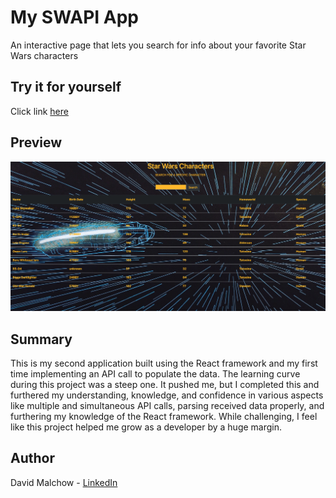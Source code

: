 # My SWAPI App

An interactive page that lets you search for info about your favorite Star Wars characters

## Try it for yourself
Click link [here](https://dmalchowlfc.github.io/swapi-with-react/)

## Preview
<img src="Swapi-image.png">


## Summary
This is my second application built using the React framework and my first time implementing an API call to populate the data. The learning curve during this project was a steep one. It pushed me, but I completed this and furthered my understanding, knowledge, and confidence in various aspects like multiple and simultaneous API calls, parsing received data properly, and furthering my knowledge of the React framework. While challenging, I feel like this project helped me grow as a developer by a huge margin.  

## Author
David Malchow - [LinkedIn](https://www.linkedin.com/in/david-malchow-809b106b/)
